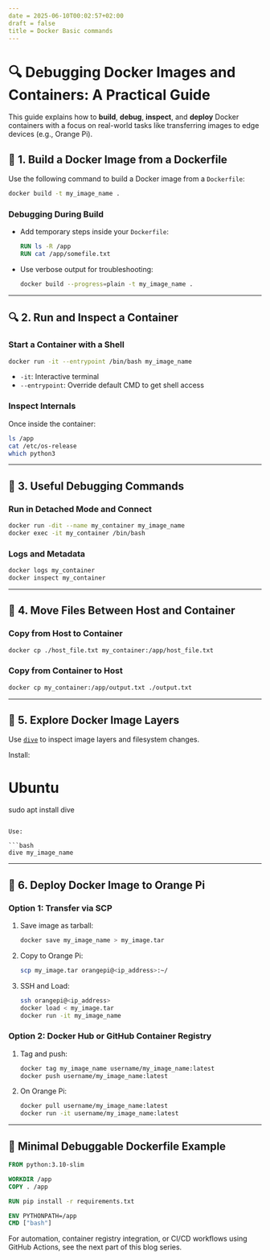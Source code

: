 ```yaml
---
date = 2025-06-10T00:02:57+02:00
draft = false
title = Docker Basic commands
---
```



# 🔍 Debugging Docker Images and Containers: A Practical Guide

This guide explains how to **build**, **debug**, **inspect**, and **deploy** Docker containers with a focus on real-world tasks like transferring images to edge devices (e.g., Orange Pi).



## 🧱 1. Build a Docker Image from a Dockerfile

Use the following command to build a Docker image from a `Dockerfile`:

```bash
docker build -t my_image_name .
```

### Debugging During Build

* Add temporary steps inside your `Dockerfile`:

  ```dockerfile
  RUN ls -R /app
  RUN cat /app/somefile.txt
  ```

* Use verbose output for troubleshooting:

  ```bash
  docker build --progress=plain -t my_image_name .
  ```

---

## 🔍 2. Run and Inspect a Container

### Start a Container with a Shell

```bash
docker run -it --entrypoint /bin/bash my_image_name
```

* `-it`: Interactive terminal
* `--entrypoint`: Override default CMD to get shell access

### Inspect Internals

Once inside the container:

```bash
ls /app
cat /etc/os-release
which python3
```

---

## 🧰 3. Useful Debugging Commands

### Run in Detached Mode and Connect

```bash
docker run -dit --name my_container my_image_name
docker exec -it my_container /bin/bash
```

### Logs and Metadata

```bash
docker logs my_container
docker inspect my_container
```

---

## 📂 4. Move Files Between Host and Container

### Copy from Host to Container

```bash
docker cp ./host_file.txt my_container:/app/host_file.txt
```

### Copy from Container to Host

```bash
docker cp my_container:/app/output.txt ./output.txt
```

---

## 🧠 5. Explore Docker Image Layers

Use [`dive`](https://github.com/wagoodman/dive) to inspect image layers and filesystem changes.

Install:

# Ubuntu
sudo apt install dive
```

Use:

```bash
dive my_image_name
```

---

## 🚀 6. Deploy Docker Image to Orange Pi

### Option 1: Transfer via SCP

1. Save image as tarball:

   ```bash
   docker save my_image_name > my_image.tar
   ```

2. Copy to Orange Pi:

   ```bash
   scp my_image.tar orangepi@<ip_address>:~/
   ```

3. SSH and Load:

   ```bash
   ssh orangepi@<ip_address>
   docker load < my_image.tar
   docker run -it my_image_name
   ```

### Option 2: Docker Hub or GitHub Container Registry

1. Tag and push:

   ```bash
   docker tag my_image_name username/my_image_name:latest
   docker push username/my_image_name:latest
   ```

2. On Orange Pi:

   ```bash
   docker pull username/my_image_name:latest
   docker run -it username/my_image_name:latest
   ```

---

## 🧪 Minimal Debuggable Dockerfile Example

```dockerfile
FROM python:3.10-slim

WORKDIR /app
COPY . /app

RUN pip install -r requirements.txt

ENV PYTHONPATH=/app
CMD ["bash"]
```



For automation, container registry integration, or CI/CD workflows using GitHub Actions, see the next part of this blog series.

